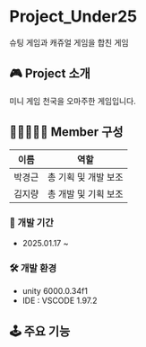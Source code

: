 # Project_Under25
슈팅 게임과 캐쥬얼 게임을 합친 게임


## 🎮 Project 소개
미니 게임 천국을 오마주한 게임입니다.


## 👨🏻‍🤝‍👨🏻 Member 구성
|이름|역할|
|:--:|:--:|
|박경근|총 기획 및 개발 보조|
|김지량|총 개발 및 기획 보조|


### 📆 개발 기간
- 2025.01.17 ~


### 🛠 개발 환경
- unity 6000.0.34f1
- IDE : VSCODE 1.97.2


## 🕹 주요 기능

